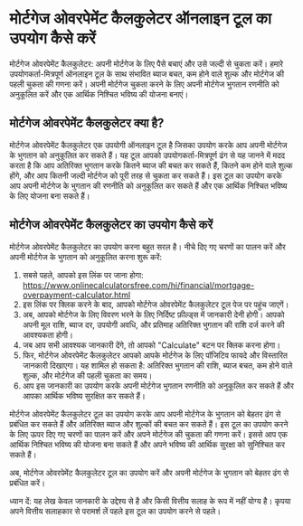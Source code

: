 मोर्टगेज ओवरपेमेंट कैलकुलेटर ऑनलाइन टूल का उपयोग कैसे करें
==========================================================

मोर्टगेज ओवरपेमेंट कैलकुलेटर: अपनी मोर्टगेज के लिए पैसे बचाएं और उसे जल्दी से चुकता करें। हमारे उपयोगकर्ता-मित्रपूर्ण ऑनलाइन टूल के साथ संभावित ब्याज बचत, कम होने वाले शुल्क और मोर्टगेज की पहली चुकता की गणना करें। अपनी मोर्टगेज चुकता करने के लिए अपनी मोर्टगेज भुगतान रणनीति को अनुकूलित करें और एक आर्थिक निश्चित भविष्य की योजना बनाएं।

मोर्टगेज ओवरपेमेंट कैलकुलेटर क्या है?
-------------------------------------

मोर्टगेज ओवरपेमेंट कैलकुलेटर एक उपयोगी ऑनलाइन टूल है जिसका उपयोग करके आप अपनी मोर्टगेज के भुगतान को अनुकूलित कर सकते हैं। यह टूल आपको उपयोगकर्ता-मित्रपूर्ण ढंग से यह जानने में मदद करता है कि आप अतिरिक्त भुगतान करके कितने ब्याज की बचत कर सकते हैं, कितने कम होने वाले शुल्क होंगे, और आप कितनी जल्दी मोर्टगेज को पूरी तरह से चुकता कर सकते हैं। इस टूल का उपयोग करके आप अपनी मोर्टगेज के भुगतान की रणनीति को अनुकूलित कर सकते हैं और एक आर्थिक निश्चित भविष्य के लिए योजना बना सकते हैं।

मोर्टगेज ओवरपेमेंट कैलकुलेटर का उपयोग कैसे करें
-----------------------------------------------

मोर्टगेज ओवरपेमेंट कैलकुलेटर का उपयोग करना बहुत सरल है। नीचे दिए गए चरणों का पालन करें और अपनी मोर्टगेज के भुगतान को अनुकूलित करना शुरू करें:

1. सबसे पहले, आपको इस लिंक पर जाना होगा: <https://www.onlinecalculatorsfree.com/hi/financial/mortgage-overpayment-calculator.html>
2. इस लिंक पर क्लिक करने के बाद, आपको मोर्टगेज ओवरपेमेंट कैलकुलेटर टूल पेज पर पहुंच जाएगें।
3. अब, आपको मोर्टगेज के लिए विवरण भरने के लिए निर्दिष्ट फ़ील्ड्स में जानकारी देनी होगी। आपको अपनी मूल राशि, ब्याज दर, उपयोगी अवधि, और प्रतिमाह अतिरिक्त भुगतान की राशि दर्ज करने की आवश्यकता होगी।
4. जब आप सभी आवश्यक जानकारी देंगे, तो आपको "Calculate" बटन पर क्लिक करना होगा।
5. फिर, मोर्टगेज ओवरपेमेंट कैलकुलेटर आपको आपके मोर्टगेज के लिए पॉजिटिव फायदे और विस्तारित जानकारी दिखाएगा। यह शामिल हो सकता है: अतिरिक्त भुगतान की राशि, ब्याज बचत, कम होने वाले शुल्क, और मोर्टगेज की पहली चुकता का समय।
6. आप इस जानकारी का उपयोग करके अपनी मोर्टगेज भुगतान रणनीति को अनुकूलित कर सकते हैं और आपका आर्थिक भविष्य सुरक्षित कर सकते हैं।

मोर्टगेज ओवरपेमेंट कैलकुलेटर टूल का उपयोग करके आप अपनी मोर्टगेज के भुगतान को बेहतर ढंग से प्रबंधित कर सकते हैं और अतिरिक्त ब्याज और शुल्कों की बचत कर सकते हैं। इस टूल का उपयोग करने के लिए ऊपर दिए गए चरणों का पालन करें और अपने मोर्टगेज की चुकता की गणना करें। इससे आप एक आर्थिक निश्चित भविष्य की योजना बना सकते हैं और अपने भविष्य की आर्थिक सुरक्षा को सुनिश्चित कर सकते हैं।

अब, मोर्टगेज ओवरपेमेंट कैलकुलेटर टूल का उपयोग करें और अपनी मोर्टगेज के भुगतान को बेहतर ढंग से प्रबंधित करें।

ध्यान दें: यह लेख केवल जानकारी के उद्देश्य से है और किसी वित्तीय सलाह के रूप में नहीं योग्य है। कृपया अपने वित्तीय सलाहकार से परामर्श लें पहले इस टूल का उपयोग करने से पहले।